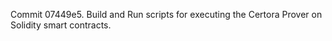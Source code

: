 Commit 07449e5.                    Build and Run scripts for executing the Certora Prover on Solidity smart contracts.